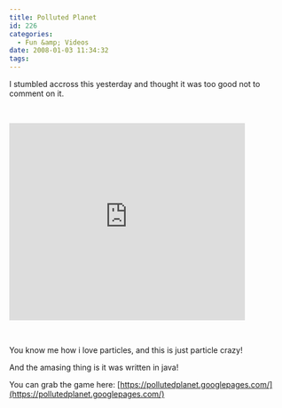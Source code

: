 ```yaml
---
title: Polluted Planet
id: 226
categories:
  - Fun &amp; Videos
date: 2008-01-03 11:34:32
tags:
---
```


I stumbled accross this yesterday and thought it was too good not to comment on it.

&nbsp;

<embed src="https://www.youtube.com/v/f75qk4XbiuA&rel=1" type="application/x-shockwave-flash" wmode="transparent" width="425" height="355"></embed>

&nbsp;

You know me how i love particles, and this is just particle crazy!

And the amasing thing is it was written in java!

You can grab the game here: [https://pollutedplanet.googlepages.com/](https://pollutedplanet.googlepages.com/)